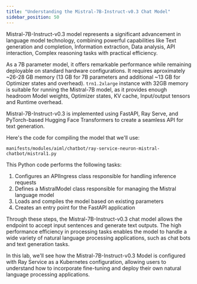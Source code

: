 ```yaml
---
title: "Understanding the Mistral-7B-Instruct-v0.3 Chat Model"
sidebar_position: 50
---
```



Mistral-7B-Instruct-v0.3 model represents a significant advancement in language model technology, combining powerful capabilities like Text generation and completion, Information extraction, Data analysis, API interaction, Complex reasoning tasks with practical efficiency.

As a 7B parameter model, it offers remarkable performance while remaining deployable on standard hardware configurations. It requires aproximately ~26-28 GB memory (13 GB for 7B parameters and additional ~13 GB for Optimizer states and overhead). `trn1.2xlarge` instance with 32GB memory is suitable for running the Mistral-7B model, as it provides enough headroom Model weights, Optimizer states, KV cache, Input/output tensors and Runtime overhead. 

Mistral-7B-Instruct-v0.3 is implemented using FastAPI, Ray Serve, and PyTorch-based Hugging Face Transformers to create a seamless API for text generation.

Here's the code for compiling the model that we'll use:

```file
manifests/modules/aiml/chatbot/ray-service-neuron-mistral-chatbot/mistral1.py
```

This Python code performs the following tasks:

1. Configures an APIIngress class responsible for handling inference requests
2. Defines a MistralModel class responsible for managing the Mistral language model
3. Loads and compiles the model based on existing parameters
4. Creates an entry point for the FastAPI application

Through these steps, the Mistral-7B-Instruct-v0.3 chat model allows the endpoint to accept input sentences and generate text outputs. The high performance efficiency in processing tasks enables the model to handle a wide variety of natural language processing applications, such as chat bots and text generation tasks.

In this lab, we'll see how the Mistral-7B-Instruct-v0.3 Model is configured with Ray Service as a Kubernetes configuration, allowing users to understand how to incorporate fine-tuning and deploy their own natural language processing applications.
